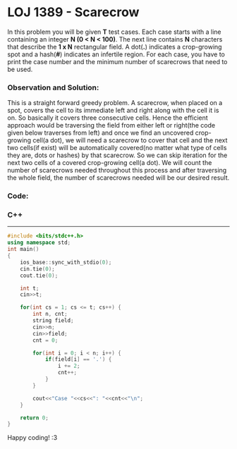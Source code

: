 # LOJ 1389 - Scarecrow

In this problem you will be given __T__ test cases. Each case starts with a line containing an integer __N (0 < __N__ < 100)__. The next line contains __N__ characters that describe the __1 x N__ rectangular field. A dot(__.__) indicates a crop-growing spot and a hash(__#__) indicates an infertile region. For each case, you have to print the case number and the minimum number of scarecrows that need to be used.

### Observation and Solution:

This is a straight forward greedy problem. A scarecrow, when placed on a spot, covers the cell to its immediate left and right along with the cell it is on. So basically it covers three consecutive cells. Hence the efficient approach would be traversing the field from either left or right(the code given below traverses from left) and once we find an uncovered crop-growing cell(a dot), we will need a scarecrow to cover that cell and the next two cells(if exist) will be automatically covered(no matter what type of cells they are, dots or hashes) by that scarecrow. So we can skip iteration for the next two cells of a covered crop-growing cell(a dot). We will count the number of scarecrows needed throughout this process and after traversing the whole field, the number of scarecrows needed will be our desired result.

### Code:
### C++
-----
```cpp
#include <bits/stdc++.h>
using namespace std;
int main()
{
    ios_base::sync_with_stdio(0);
    cin.tie(0);
    cout.tie(0);

    int t;
    cin>>t;

    for(int cs = 1; cs <= t; cs++) {
        int n, cnt;
        string field;
        cin>>n;
        cin>>field;
        cnt = 0;

        for(int i = 0; i < n; i++) {
            if(field[i] == '.') {
                i += 2;
                cnt++;
            }
        }

        cout<<"Case "<<cs<<": "<<cnt<<"\n";
    }

    return 0;
}
```

 Happy coding! :3
